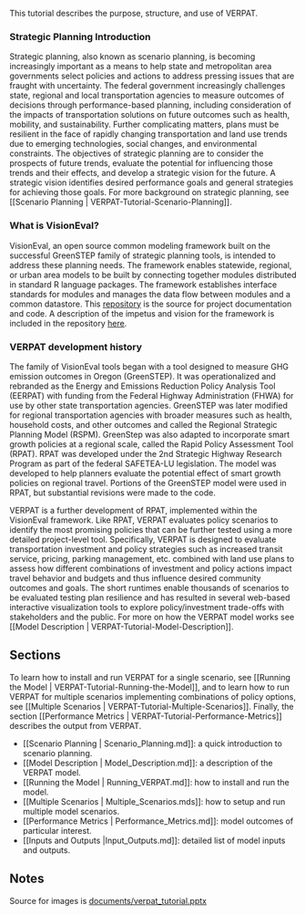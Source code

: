 This tutorial describes the purpose, structure, and use of VERPAT.

### Strategic Planning Introduction

Strategic planning, also known as scenario planning, is becoming increasingly important as a means to help state and metropolitan area governments select policies and actions to address pressing issues that are fraught with uncertainty. The federal government increasingly challenges state, regional and local transportation agencies to measure outcomes of decisions through performance-based planning, including consideration of the impacts of transportation solutions on future outcomes such as health, mobility, and sustainability.  Further complicating matters, plans must be resilient in the face of rapidly changing transportation and land use trends due to emerging technologies, social changes, and environmental constraints.  The objectives of strategic planning are to consider the prospects of future trends, evaluate the potential for influencing those trends and their effects, and develop a strategic vision for the future. A strategic vision identifies desired performance goals and general strategies for achieving those goals. For more background on strategic planning, see [[Scenario Planning | VERPAT-Tutorial-Scenario-Planning]].

### What is VisionEval?

VisionEval, an open source common modeling framework built on the successful GreenSTEP family of strategic planning tools, is intended to address these planning needs.  The framework enables statewide, regional, or urban area models to be built by connecting together modules distributed in standard R language packages. The framework establishes interface standards for modules and manages the data flow between modules and a common datastore. This [repository](https://github.com/visioneval/VisionEval) is the source for project documentation and code. A description of the impetus and vision for the framework is included in the repository [here](https://github.com/visioneval/VisionEval/wiki/documents/VisionEval_OverallVision_20151030.pdf).

### VERPAT development history

The family of VisionEval tools began with a tool designed to measure GHG emission outcomes in Oregon (GreenSTEP). It was operationalized and rebranded as the Energy and Emissions Reduction Policy Analysis Tool (EERPAT) with funding from the Federal Highway Administration (FHWA) for use by other state transportation agencies. GreenSTEP was later modified for regional transportation agencies with broader measures such as health, household costs, and other outcomes and called the Regional Strategic Planning Model (RSPM). GreenStep was also adapted to incorporate smart growth policies at a regional scale, called the Rapid Policy Assessment Tool (RPAT).  RPAT was developed under the 2nd Strategic Highway Research Program as part of the federal SAFETEA-LU legislation. The model was developed to help planners evaluate the potential effect of smart growth policies on regional travel. Portions of the GreenSTEP model were used in RPAT, but substantial revisions were made to the code. 

VERPAT is a further development of RPAT, implemented within the VisionEval framework. Like RPAT, VERPAT evaluates policy scenarios to identify the most promising policies that can be further tested using a more detailed project-level tool. Specifically, VERPAT is designed to evaluate transportation investment and policy strategies such as increased transit service, pricing, parking management, etc. combined with land use plans to assess how different combinations of investment and policy actions impact travel behavior and budgets and thus influence desired community outcomes and goals. The short runtimes enable thousands of scenarios to be evaluated testing plan resilience and has resulted in several web-based interactive visualization tools to explore policy/investment trade-offs with stakeholders and the public.  For more on how the VERPAT model works see [[Model Description | VERPAT-Tutorial-Model-Description]].  

## Sections
To learn how to install and run VERPAT for a single scenario, see [[Running the Model | VERPAT-Tutorial-Running-the-Model]], and to learn how to run VERPAT for multiple scenarios implementing combinations of policy options, see [[Multiple Scenarios | VERPAT-Tutorial-Multiple-Scenarios]].  Finally, the section [[Performance Metrics | VERPAT-Tutorial-Performance-Metrics]] describes the output from VERPAT.

  + [[Scenario Planning | Scenario_Planning.md]]: a quick introduction to scenario planning.
  + [[Model Description | Model_Description.md]]: a description of the VERPAT model.
  + [[Running the Model | Running_VERPAT.md]]: how to install and run the model.
  + [[Multiple Scenarios | Multiple_Scenarios.mds]]: how to setup and run multiple model scenarios.
  + [[Performance Metrics | Performance_Metrics.md]]: model outcomes of particular interest.
  + [[Inputs and Outputs |Input_Outputs.md]]: detailed list of model inputs and outputs.

## Notes
Source for images is [documents/verpat_tutorial.pptx](documents/verpat_tutorial.pptx)
